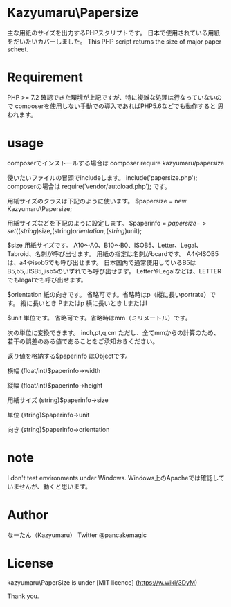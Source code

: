 # Kazyumaru\Papersize
主な用紙のサイズを出力するPHPスクリプトです。
日本で使用されている用紙をだいたいカバーしました。
This PHP script returns the size of major paper scheet.

# Requirement
PHP >= 7.2
確認できた環境が上記ですが、特に複雑な処理は行なっていないので
composerを使用しない手動での導入であればPHP5.6などでも動作すると
思われます。

# usage
composerでインストールする場合は
composer require kazyumaru/papersize

使いたいファイルの冒頭でincludeします。
include('papersize.php');
composerの場合は
require('vendor/autoload.php');
です。

用紙サイズのクラスは下記のように使います。
$papersize = new Kazyumaru\Papersize;

用紙サイズなどを下記のように設定します。
$paperinfo = $papersize->set((string)$size,(string)$orientation,(string)$unit);

$size 用紙サイズです。
A10〜A0、B10〜B0、ISOB5、Letter、Legal、Tabroid、名刺が呼び出せます。
用紙の指定は名刺がbcardです。
A4やISOB5は、a4やisob5でも呼び出せます。
日本国内で通常使用しているB5はB5,b5,JISB5,jisb5のいずれでも呼び出せます。
LetterやLegalなどは、LETTERでもlegalでも呼び出せます。

$orientation 紙の向きです。
省略可です。省略時はp（縦に長いportrate）です。
  縦に長いとき Pまたはp
  横に長いとき Lまたはl

$unit 単位です。
省略可です。省略時はmm（ミリメートル）です。

次の単位に変換できます。
  inch,pt,q,cm
ただし、全てmmからの計算のため、若干の誤差のある値であることをご承知おきください。

返り値を格納する$paperinfo はObjectです。

横幅 (float/int)$paperinfo->width

縦幅 (float/int)$paperinfo->height

用紙サイズ (string)$paperinfo->size

単位 (string)$paperinfo->unit

向き (string)$paperinfo->orientation


# note
I don't test environments under Windows.
Windows上のApacheでは確認していませんが、動くと思います。

# Author
なーたん（Kazyumaru）
Twitter @pancakemagic

# License
kazyumaru\PaperSize is under [MIT licence] (https://w.wiki/3DyM)

Thank you.
